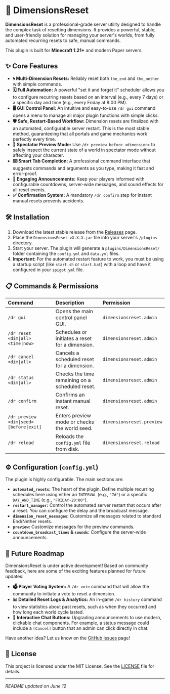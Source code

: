 # 🌌 DimensionsReset

[](https:/github.com/Mike4947/DimensionsReset/actions)
[](https://github.com/Mike4947/DimensionsReset/releases)
[](https://www.google.com/search?q=./LICENSE)

**DimensionsReset** is a professional-grade server utility designed to handle the complex task of resetting dimensions. It provides a powerful, stable, and user-friendly solution for managing your server's worlds, from fully automated recurring resets to safe, manual commands.

This plugin is built for **Minecraft 1.21+** and modern Paper servers.

## ✨ Core Features

  * **🌀 Multi-Dimension Resets:** Reliably reset both `the_end` and `the_nether` with simple commands.
  * **🗓️ Full Automation:** A powerful "set it and forget it" scheduler allows you to configure recurring resets based on an interval (e.g., every 7 days) or a specific day and time (e.g., every Friday at 8:00 PM).
  * **🖥️ GUI Control Panel:** An intuitive and easy-to-use `/dr gui` command opens a menu to manage all major plugin functions with simple clicks.
  * **🛡️ Safe, Restart-Based Workflow:** Dimension resets are finalized with an automated, configurable server restart. This is the most stable method, guaranteeing that all portals and game mechanics work perfectly every time.
  * **🔭 Spectator Preview Mode:** Use `/dr preview before <dimension>` to safely inspect the current state of a world in spectator mode without affecting your character.
  * **⌨️ Smart Tab Completion:** A professional command interface that suggests commands and arguments as you type, making it fast and error-proof.
  * **📢 Engaging Announcements:** Keep your players informed with configurable countdowns, server-wide messages, and sound effects for all reset events.
  * **✅ Confirmation System:** A mandatory `/dr confirm` step for instant manual resets prevents accidents.

## 🛠️ Installation

1.  Download the latest stable release from the [Releases](https://github.com/Mike4947/DimensionsReset/releases) page.
2.  Place the `DimensionsReset-vX.X.X.jar` file into your server's `/plugins` directory.
3.  Start your server. The plugin will generate a `plugins/DimensionsReset/` folder containing the `config.yml` and `data.yml` files.
4.  **Important:** For the automated restart feature to work, you must be using a startup script (like `start.sh` or `start.bat`) with a loop and have it configured in your `spigot.yml` file.

## 📋 Commands & Permissions

| Command | Description | Permission |
| :--- | :--- | :--- |
| `/dr gui` | Opens the main control panel GUI. | `dimensionsreset.admin` |
| `/dr reset <dim\|all> <time\|now>` | Schedules or initiates a reset for a dimension. | `dimensionsreset.admin` |
| `/dr cancel <dim\|all>` | Cancels a scheduled reset for a dimension. | `dimensionsreset.admin` |
| `/dr status <dim\|all>` | Checks the time remaining on a scheduled reset. | `dimensionsreset.admin` |
| `/dr confirm` | Confirms an instant manual reset. | `dimensionsreset.admin` |
| `/dr preview <dim\|seed> [before\|exit]`| Enters preview mode or checks the world seed. | `dimensionsreset.preview` |
| `/dr reload` | Reloads the `config.yml` file from disk. | `dimensionsreset.reload` |

## ⚙️ Configuration (`config.yml`)

The plugin is highly configurable. The main sections are:

  * **`automated_resets`:** The heart of the plugin. Define multiple recurring schedules here using either an `INTERVAL` (e.g., `"7d"`) or a specific `DAY_AND_TIME` (e.g., `"FRIDAY-20:00"`).
  * **`restart_manager`:** Control the automated server restart that occurs after a reset. You can configure the delay and the broadcast message.
  * **`dimension_reset_messages`:** Customize all messages related to standard End/Nether resets.
  * **`preview`:** Customize messages for the preview commands.
  * **`countdown_broadcast_times` & `sounds`:** Configure the server-wide announcements.

## 🚀 Future Roadmap

DimensionsReset is under active development\! Based on community feedback, here are some of the exciting features planned for future updates:

  * **🗳️ Player Voting System:** A `/dr vote` command that will allow the community to initiate a vote to reset a dimension.
  * **📊 Detailed Reset Logs & Analytics:** An in-game `/dr history` command to view statistics about past resets, such as when they occurred and how long each world cycle lasted.
  * **💬 Interactive Chat Buttons:** Upgrading announcements to use modern, clickable chat components. For example, a status message could include a `[Cancel]` button that an admin can click directly in chat.

Have another idea? Let us know on the [GitHub Issues](https://github.com/Mike4947/DimensionsReset/issues) page\!

## 📜 License

This project is licensed under the MIT License. See the [LICENSE](https://www.google.com/search?q=./LICENSE) file for details.

-----

*README updated on June 12*
